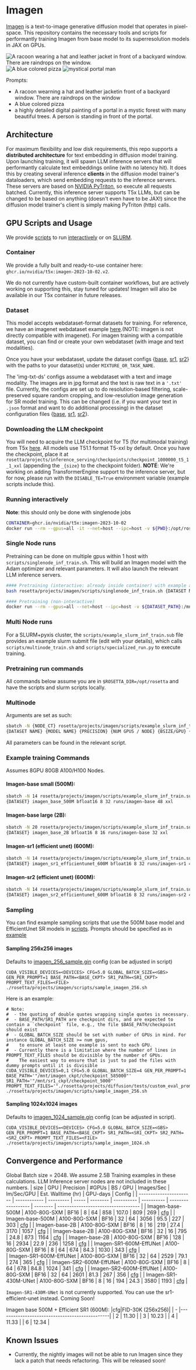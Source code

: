 # Imagen
[Imagen](https://arxiv.org/abs/2205.11487) is a text-to-image generative diffusion model that operates in pixel-space. This repository contains the necessary tools and scripts for performantly training Imagen from base model to its superresolution models in JAX on GPUs.

![A racoon wearing a hat and leather jacket in front of a backyard window. There are raindrops on the window.](assets/A%20raccoon%20wearing%20a%20hat%20and%20black%20leather%20jacket%20is%20behind%20the%20backyard%20window.%20Rain%20droplets%20on%20the%20window_16.png)
![A blue colored pizza](assets/A%20blue%20coloured%20pizza_14.png)
![mystical portal man](assets/a%20highly%20detailed%20digital%20painting%20of%20a%20portal%20in%20a%20mystic%20forest%20with%20many%20beautiful%20trees.%20A%20person%20is%20standing%20in%20front%20of%20the%20portal_20.png)

Prompts:
- A racoon wearning a hat and leather jacketin front of a backyard window. There are raindrops on the window
- A blue colored pizza
- a highly detailed digital painting of a portal in a mystic forest with many beautiful trees. A person is standing in front of the portal.

## Architecture
For maximum flexibility and low disk requirements, this repo supports a **distributed architecture** for text embedding in diffusion model training. Upon launching training, it will spawn LLM inference servers that will performantly calculate text embeddings online (with no latency hit). It does this by creating several inference **clients** in the diffusion model trainer's dataloaders, which send embedding requests to the inference servers. These servers are based on [NVIDIA PyTriton](https://github.com/triton-inference-server/pytriton), so execute all requests batched. Currently, this inference server supports T5x LLMs, but can be changed to be based on anything (doesn't even have to be JAX!) since the diffusion model trainer's client is simply making PyTriton (http) calls.

## GPU Scripts and Usage
We provide [scripts](scripts) to run [interactively](scripts/singlenode_inf_train.sh) or on [SLURM](scripts/example_slurm_inf_train.sub).

### Container
We provide a fully built and ready-to-use container here: `ghcr.io/nvidia/t5x:imagen-2023-10-02.v2`.

We do not currently have custom-built container workflows, but are actively working on supporting this, stay tuned for updates!
Imagen will also be available in our T5x container in future releases.

### Dataset
This model accepts webdataset-format datasets for training. For reference, we have an imagenet webdataset example [here](https://github.com/NVIDIA/JAX-Toolbox/tree/main/rosetta/rosetta/projects/vit#downloading-the-dataset).(NOTE: imagen is not directly compatible with imagenet). For imagen training with a compatible dataset, you can find or create your own webdataset (with image and text modalities).

Once you have your webdataset, update the dataset configs {[base](configs/img-txt-ds-base.gin), [sr1](configs/img-txt-ds-sr1.gin), [sr2](configs/img-txt-ds-sr2.gin)} with the paths to your dataset(s) under ```MIXTURE_OR_TASK_NAME```.


The 'img-txt-ds' configs assume a webdataset with a text and image modality. The images are in jpg format and the text is raw text in a ```'.txt'``` file. Currently, the configs are set up to do resolution-based filtering, scale-preserved square random cropping, and low-resolution image generation for SR model training. This can be changed (i.e. if you want your text in ```.json``` format and want to do additional processing) in the dataset configuration files {[base](configs/img-txt-ds-base.gin), [sr1](configs/img-txt-ds-sr1.gin), [sr2](configs/img-txt-ds-sr2.gin)}. 

### Downloading the LLM checkpoint
You will need to acquire the LLM checkpoint for T5 (for multimodal training) from T5x [here](https://t5x.readthedocs.io/en/latest/models.html#t5-1-1-checkpoints). All models use T51.1 format T5-xxl by default. Once you have the checkpoint, place it at ```rosetta/projects/inference_serving/checkpoints/checkpoint_1000000_t5_1_1_xxl``` (appending the ```_{size}``` to the checkpoint folder). **NOTE**: We're working on adding TransformerEngine support to the inference server, but for now, please run with the ```DISABLE_TE=True``` environment variable (example scripts include this).

### Running interactively
**Note**: this should only be done with singlenode jobs

```bash
CONTAINER=ghcr.io/nvidia/t5x:imagen-2023-10-02
docker run --rm --gpus=all -it --net=host --ipc=host -v ${PWD}:/opt/rosetta -v ${DATASET_PATH}:/mnt/datasets --privileged $CONTAINER bash
```

### Single Node runs
Pretraining can be done on multiple gpus within 1 host with `scripts/singlenode_inf_train.sh`. This will build an Imagen model with the Adam optimizer and relevant parameters. It will also launch the relevant LLM inference servers.

```bash
#### Pretraining (interactive: already inside container) with example args
bash rosetta/projects/imagen/scripts/singlenode_inf_train.sh {DATASET NAME} {MODEL NAME} {PRECISION} {NUM GPUS} {BSIZE/GPU} {LOGDIR} {MODEL DIR} {NUM LLM INFERENCE GPUS} {INFERENCE SERVER LLM SIZE}

#### Pretraining (non-interactive)
docker run --rm --gpus=all --net=host --ipc=host -v ${DATASET_PATH}:/mnt/datasets $CONTAINER bash rosetta/projects/imagen/scripts/singlenode_inf_train.sh {args from above}
```

### Multi Node runs
For a SLURM+pyxis cluster, the `scripts/example_slurm_inf_train.sub` file provides an example slurm submit file (edit with your details), which calls `scripts/multinode_train.sh` and `scripts/specialized_run.py` to execute training.

### Pretraining run commands
All commands below assume you are in `$ROSETTA_DIR=/opt/rosetta` and have the scripts and slurm scripts locally.

### Multinode
Arguments are set as such:
```sh
sbatch -N {NODE_CT} rosetta/projects/imagen/scripts/example_slurm_inf_train.sub \
{DATASET NAME} {MODEL NAME} {PRECISION} {NUM GPUS / NODE} {BSIZE/GPU} {MODEL DIR} {NUM LLM INFERENCE GPUS} {INFERENCE SERVER LLM SIZE}
```

All parameters can be found in the relevant script.

### Example training Commands
Assumes 8GPU 80GB A100/H100 Nodes.

#### Imagen-base small (500M):
```sh
sbatch -N 14 rosetta/projects/imagen/scripts/example_slurm_inf_train.sub \
{DATASET} imagen_base_500M bfloat16 8 32 runs/imagen-base 48 xxl
```

#### Imagen-base large (2B):
```sh
sbatch -N 20 rosetta/projects/imagen/scripts/example_slurm_inf_train.sub \
{DATASET} imagen_base_2B bfloat16 8 16 runs/imagen-base 32 xxl
```

#### Imagen-sr1 (efficient unet) (600M):
```sh
sbatch -N 14 rosetta/projects/imagen/scripts/example_slurm_inf_train.sub \
{DATASET} imagen_sr1_efficientunet_600M bfloat16 8 32 runs/imagen-sr1 48 xxl
```

#### Imagen-sr2 (efficient unet) (600M):
```sh
sbatch -N 14 rosetta/projects/imagen/scripts/example_slurm_inf_train.sub \
{DATASET} imagen_sr2_efficientunet_600M bfloat16 8 32 runs/imagen-sr2 48 xxl
```


### Sampling
You can find example sampling scripts that use the 500M base model and EfficientUnet SR models in [scripts](scripts). Prompts should be specified as in [example](../diffusion/tests/custom_eval_prompts/custom_eval_prompts.txt)

#### Sampling 256x256 images
Defaults to [imagen_256_sample.gin](configs/imagen_256_sample.gin) config (can be adjusted in script)
```
CUDA_VISIBLE_DEVICES=<DEVICES> CFG=5.0 GLOBAL_BATCH_SIZE=<GBS> GEN_PER_PROMPT=1 BASE_PATH=<BASE_CKPT> SR1_PATH=<SR1_CKPT> PROMPT_TEXT_FILES=<FILE> ./rosetta/projects/imagen/scripts/sample_imagen_256.sh 
```

Here is an example:
```
# Note:
#  - the quoting of double quotes wrapping single quotes is necessary.
#  - BASE_PATH/SR1_PATH are checkpoint dirs, and are expected to contain a `checkpoint` file, e.g., the file $BASE_PATH/checkpoint should exist
#  - GLOBAL_BATCH_SIZE should be set with number of GPUs in mind. For instance GLOBAL_BATCH_SIZE >= num gpus, 
#    to ensure at least one example is sent to each GPU.
#  - Currently there is a limitation where the number of lines in PROMPT_TEXT_FILES should be divisible by the number of GPUs.
#    The easiest way to ensure that is just to pad the files with dummy prompts until it is divisible
CUDA_VISIBLE_DEVICES=0,1 CFG=5.0 GLOBAL_BATCH_SIZE=4 GEN_PER_PROMPT=1 BASE_PATH='"/mnt/imagen_ckpt/checkpoint_585000"' SR1_PATH='"/mnt/sr1_ckpt/checkpoint_5000"' PROMPT_TEXT_FILES='"./rosetta/projects/diffusion/tests/custom_eval_prompts/custom_eval_prompts.txt"' ./rosetta/projects/imagen/scripts/sample_imagen_256.sh
```

#### Sampling 1024x1024 images
Defaults to [imagen_1024_sample.gin](configs/imagen_1024_sample.gin) config (can be adjusted in script).
```
CUDA_VISIBLE_DEVICES=<DEVICES> CFG=5.0 GLOBAL_BATCH_SIZE=<GBS> GEN_PER_PROMPT=1 BASE_PATH=<BASE_CKPT> SR1_PATH=<SR1_CKPT> SR2_PATH=<SR2_CKPT> PROMPT_TEXT_FILES=<FILE> ./rosetta/projects/imagen/scripts/sample_imagen_1024.sh 
```


## Convergence and Performance
Global Batch size = 2048. We assume 2.5B Training examples in these calculations. LLM Inference server nodes are not included in these numbers.
| size                    | GPU          | Precision | #GPUs | BS / GPU | Images/Sec | Im/Sec/GPU | Est. Walltime (hr) | GPU-days | Config                              | 
| ----------------------- | ------------ | --------- | ----- | -------- | ---------- | ---------- | ------------------ | -------- | ----------------------------------- |
| Imagen-base-500M        | A100-80G-SXM | BF16      | 8     | 64       | 858        | 107.0      | 809                | 269      | [cfg](configs/imagen_base_500M.gin) |
| Imagen-base-500M        | A100-80G-SXM | BF16      | 32    | 64       | 3056       | 95.5       | 227                | 303      | [cfg](configs/imagen_base_500M.gin) |
| Imagen-base-2B          | A100-80G-SXM | BF16      | 8     | 16       | 219        | 27.4       | 3170               | 1057     | [cfg](configs/imagen_base_2B.gin)   |
| Imagen-base-2B          | A100-80G-SXM | BF16      | 32    | 16       | 795        | 24.8       | 873                | 1164     | [cfg](configs/imagen_base_2B.gin)   |
| Imagen-base-2B          | A100-80G-SXM | BF16      | 128   | 16       | 2934       | 22.9       | 236                | 1258     | [cfg](configs/imagen_base_2B.gin)   |
| Imagen-SR1-600M-EffUNet | A100-80G-SXM | BF16      | 8     | 64       | 674        | 84.3       | 1030               | 343      | [cfg](configs/imagen_sr1_efficientunet_600M.gin) |   
| Imagen-SR1-600M-EffUNet | A100-80G-SXM | BF16      | 32    | 64       | 2529       | 79.1       | 274                | 365      | [cfg](configs/imagen_sr1_efficientunet_600M.gin) |
| Imagen-SR2-600M-EffUNet | A100-80G-SXM | BF16      | 8     | 64       | 678        | 84.8       | 1024               | 341      | [cfg](configs/imagen_sr2_efficientunet_600M.gin) |
| Imagen-SR2-600M-EffUNet | A100-80G-SXM | BF16      | 32    | 64       | 2601       | 81.3       | 267                | 356      | [cfg](configs/imagen_sr2_efficientunet_600M.gin) |
| Imagen-SR1-430M-UNet    | A100-80G-SXM | BF16      | 8     | 16       | 194        | 24.3       | 3580               | 1193     | [cfg](configs/imagen_sr1_unet_430M.gin) |

`Imagen-SR1-430M-UNet` is not currently supported. You can use the sr1-efficient-unet instead. Coming Soon!


Imagen base 500M + Efficient SR1 (600M):
|cfg|FID-30K (256x256)|
| - |-----------------------------------------------|
| 2 | 11.30 |
| 3 | 10.23 |
| 4 | 11.33 |
| 6 | 12.34 |

## Known Issues
* Currently, the nightly images will not be able to run Imagen since they lack a patch that needs refactoring. This will be released soon!
